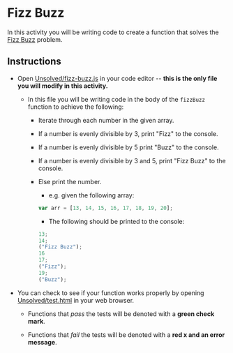 # Fizz Buzz

In this activity you will be writing code to create a function that solves the [Fizz Buzz](https://en.wikipedia.org/wiki/Fizz_buzz) problem.

## Instructions

- Open [Unsolved/fizz-buzz.js](Unsolved/fizz-buzz.js) in your code editor -- **this is the only file you will modify in this activity.**

  - In this file you will be writing code in the body of the `fizzBuzz` function to achieve the following:

    - Iterate through each number in the given array.

    - If a number is evenly divisible by 3, print "Fizz" to the console.

    - If a number is evenly divisible by 5 print "Buzz" to the console.

    - If a number is evenly divisible by 3 and 5, print "Fizz Buzz" to the console.

    - Else print the number.

      - e.g. given the following array:

      ```js
      var arr = [13, 14, 15, 16, 17, 18, 19, 20];
      ```

      - The following should be printed to the console:

      ```js
      13;
      14;
      ("Fizz Buzz");
      16
      17;
      ("Fizz");
      19;
      ("Buzz");
      ```

- You can check to see if your function works properly by opening [Unsolved/test.html](Unsolved/test.html) in your web browser.

  - Functions that _pass_ the tests will be denoted with a **green check mark**.

  - Functions that _fail_ the tests will be denoted with a **red x and an error message**.
